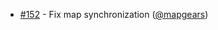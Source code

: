  * [#152](https://github.com/mapgears/ol3-google-maps/pull/152) - Fix map synchronization ([@mapgears](https://github.com/mapgears))
